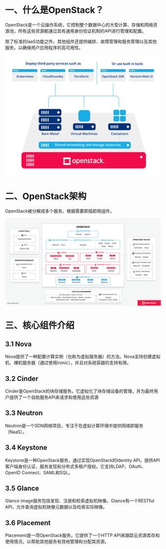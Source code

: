 # 一、什么是OpenStack？

OpenStack是一个云操作系统，它控制整个数据中心的大型计算、存储和网络资源池，所有这些资源都通过具有通用身份验证机制的API进行管理和配置。

除了标准的IaaS功能之外，其他组件还提供编排、故障管理和服务管理以及其他服务，以确保用户应用程序的高可用性。

![image-20240912103605434](./00-OpenStack%E7%AE%80%E4%BB%8B/image-20240912103605434.png)

# 二、OpenStack架构

OpenStack被分解成多个服务，根据需要即插即用组件。

![OpenStack Cloud landscape map](./00-OpenStack%E7%AE%80%E4%BB%8B/openstack-map-v20240401.png)

# 三、核心组件介绍

## 3.1 Nova 

Nova提供了一种配置计算实例（也称为虚拟服务器）的方法。Nova支持创建虚拟机、裸机服务器（通过使用ironic），并且对系统容器的支持有限。

## 3.2 Cinder

Cinder是OpenStack的块存储服务。它虚拟化了块存储设备的管理，并为最终用户提供了一个自助服务API来请求和使用这些资源

## 3.3 Neutron

Neutron是一个SDN网络项目，专注于在虚拟计算环境中提供网络即服务（NaaS）。

## 3.4 Keystone

Keystone是一种OpenStack服务，通过实现OpenStack的Identity API，提供API客户端身份认证、服务发现和分布式多租户授权。它支持LDAP、OAuth、OpenID Connect、SAML和SQL。

## 3.5 Glance

Glance image服务包括发现、注册和检索虚拟机映像。Glance有一个RESTful API，允许查询虚拟机映像元数据以及检索实际映像。

## 3.6 Placement

Placement是一项OpenStack服务，它提供了一个HTTP API来跟踪云资源库存和使用情况，以帮助其他服务有效地管理和分配其资源。